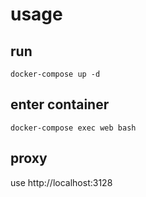 # usage

## run
```
docker-compose up -d
```

## enter container
```
docker-compose exec web bash
```

## proxy
use http://localhost:3128
